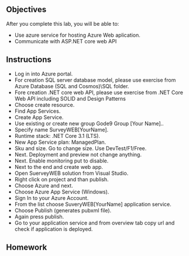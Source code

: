 ## Objectives

After you complete this lab, you will be able to:
-   Use azure service for hosting Azure Web aplication.
-   Communicate with ASP.NET core web API

## Instructions
- Log in into Azure portal. 
- For creation SQL server database model, please use exercise from Azure Database (SQL and Cosmos)\SQL folder.
- Fore creation .NET core web API, please use exercise from .NET Core Web API including SOLID and Design Patterns
- Choose create resource.
- Find App Services.
- Create App Service.
- Use existing or create new group Gode9 Group [Your Name]..
- Specify name SurveyWEB[YourName].
- Runtime stack: .NET Core 3.1 (LTS).
- New App Service plan: ManagedPlan.
- Sku and size. Go to change size. Use DevTest/F1/Free.
- Next. Deployment and preview not change anything.
- Next. Enable monitoring put to disable.
- Next to the end and create web app.
- Open SuerveyWEB solution from Visual Studio.
- Right click on project and than publish.
- Choose Azure and next.
- Choose Azure App Service (Windows).
- Sign In to your Azure Account.
- From the list choose SuveryWEB[YourName] application service.
- Choose Publish (generates pubxml file).
- Again press publish.
- Go to your application service and from overview tab copy url and check if application is deployed.

## Homework

